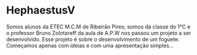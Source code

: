 # HephaestusV
Somos alunos da ETEC M.C.M de Ribeirão Pires; somos da classe do 1°C e o professor Bruno Zolotareff da aula de A.P.W nos passou um projeto a ser desenvolvido.
Esse projeto é sobre o desenvolvimento de um foguete. Começamos apenas com ideias e com uma apresentação simples...

